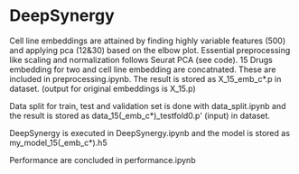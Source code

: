 # DeepSynergy

Cell line embeddings are attained by finding highly variable features (500) and applying pca (12&30) based on the elbow plot. Essential preprocessing like scaling and normalization follows Seurat PCA (see code). 15 Drugs embedding for two and cell line embedding are concatnated. These are included in preprocessing.ipynb. The result is stored as X_15_emb_c*.p in dataset. (output for original embeddings is X_15.p)

Data split for train, test and validation set is done with data_split.ipynb and the result is stored as data_15(_emb_c*)_testfold0.p' (input) in dataset.

DeepSynergy is executed in DeepSynergy.ipynb and the model is stored as my_model_15(_emb_c*).h5

Performance are concluded in performance.ipynb
